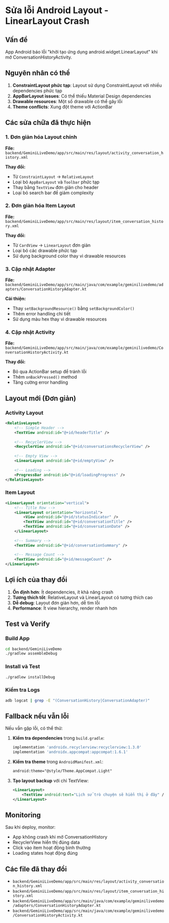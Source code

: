 # Sửa lỗi Android Layout - LinearLayout Crash

## Vấn đề
App Android báo lỗi "khởi tạo ứng dụng android.widget.LinearLayout" khi mở ConversationHistoryActivity.

## Nguyên nhân có thể
1. **ConstraintLayout phức tạp**: Layout sử dụng ConstraintLayout với nhiều dependencies phức tạp
2. **AppBarLayout issues**: Có thể thiếu Material Design dependencies
3. **Drawable resources**: Một số drawable có thể gây lỗi
4. **Theme conflicts**: Xung đột theme với ActionBar

## Các sửa chữa đã thực hiện

### 1. Đơn giản hóa Layout chính
**File:** `backend/GeminiLiveDemo/app/src/main/res/layout/activity_conversation_history.xml`

**Thay đổi:**
- Từ `ConstraintLayout` → `RelativeLayout`
- Loại bỏ `AppBarLayout` và `Toolbar` phức tạp
- Thay bằng `TextView` đơn giản cho header
- Loại bỏ search bar để giảm complexity

### 2. Đơn giản hóa Item Layout
**File:** `backend/GeminiLiveDemo/app/src/main/res/layout/item_conversation_history.xml`

**Thay đổi:**
- Từ `CardView` → `LinearLayout` đơn giản
- Loại bỏ các drawable phức tạp
- Sử dụng background color thay vì drawable resources

### 3. Cập nhật Adapter
**File:** `backend/GeminiLiveDemo/app/src/main/java/com/example/geminilivedemo/adapters/ConversationHistoryAdapter.kt`

**Cải thiện:**
- Thay `setBackgroundResource()` bằng `setBackgroundColor()`
- Thêm error handling chi tiết
- Sử dụng màu hex thay vì drawable resources

### 4. Cập nhật Activity
**File:** `backend/GeminiLiveDemo/app/src/main/java/com/example/geminilivedemo/ConversationHistoryActivity.kt`

**Thay đổi:**
- Bỏ qua ActionBar setup để tránh lỗi
- Thêm `onBackPressed()` method
- Tăng cường error handling

## Layout mới (Đơn giản)

### Activity Layout
```xml
<RelativeLayout>
    <!-- Simple Header -->
    <TextView android:id="@+id/headerTitle" />
    
    <!-- RecyclerView -->
    <RecyclerView android:id="@+id/conversationsRecyclerView" />
    
    <!-- Empty View -->
    <LinearLayout android:id="@+id/emptyView" />
    
    <!-- Loading -->
    <ProgressBar android:id="@+id/loadingProgress" />
</RelativeLayout>
```

### Item Layout
```xml
<LinearLayout orientation="vertical">
    <!-- Title Row -->
    <LinearLayout orientation="horizontal">
        <View android:id="@+id/statusIndicator" />
        <TextView android:id="@+id/conversationTitle" />
        <TextView android:id="@+id/conversationDate" />
    </LinearLayout>
    
    <!-- Summary -->
    <TextView android:id="@+id/conversationSummary" />
    
    <!-- Message Count -->
    <TextView android:id="@+id/messageCount" />
</LinearLayout>
```

## Lợi ích của thay đổi

1. **Ổn định hơn**: Ít dependencies, ít khả năng crash
2. **Tương thích tốt**: RelativeLayout và LinearLayout có tương thích cao
3. **Dễ debug**: Layout đơn giản hơn, dễ tìm lỗi
4. **Performance**: Ít view hierarchy, render nhanh hơn

## Test và Verify

### Build App
```bash
cd backend/GeminiLiveDemo
./gradlew assembleDebug
```

### Install và Test
```bash
./gradlew installDebug
```

### Kiểm tra Logs
```bash
adb logcat | grep -E "(ConversationHistory|ConversationAdapter)"
```

## Fallback nếu vẫn lỗi

Nếu vẫn gặp lỗi, có thể thử:

1. **Kiểm tra dependencies** trong `build.gradle`:
   ```gradle
   implementation 'androidx.recyclerview:recyclerview:1.3.0'
   implementation 'androidx.appcompat:appcompat:1.6.1'
   ```

2. **Kiểm tra theme** trong `AndroidManifest.xml`:
   ```xml
   android:theme="@style/Theme.AppCompat.Light"
   ```

3. **Tạo layout backup** với chỉ TextView:
   ```xml
   <LinearLayout>
       <TextView android:text="Lịch sử trò chuyện sẽ hiển thị ở đây" />
   </LinearLayout>
   ```

## Monitoring

Sau khi deploy, monitor:
- App không crash khi mở ConversationHistory
- RecyclerView hiển thị đúng data
- Click vào item hoạt động bình thường
- Loading states hoạt động đúng

## Các file đã thay đổi
- `backend/GeminiLiveDemo/app/src/main/res/layout/activity_conversation_history.xml`
- `backend/GeminiLiveDemo/app/src/main/res/layout/item_conversation_history.xml`
- `backend/GeminiLiveDemo/app/src/main/java/com/example/geminilivedemo/adapters/ConversationHistoryAdapter.kt`
- `backend/GeminiLiveDemo/app/src/main/java/com/example/geminilivedemo/ConversationHistoryActivity.kt` 